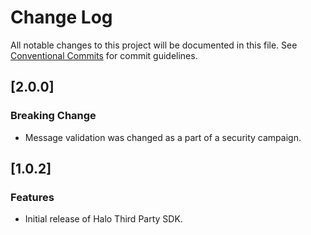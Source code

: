 # Change Log

All notable changes to this project will be documented in this file.
See [Conventional Commits](https://conventionalcommits.org) for commit guidelines.

## [2.0.0]
### Breaking Change
* Message validation was changed as a part of a security campaign.

## [1.0.2]
### Features
* Initial release of Halo Third Party SDK.
